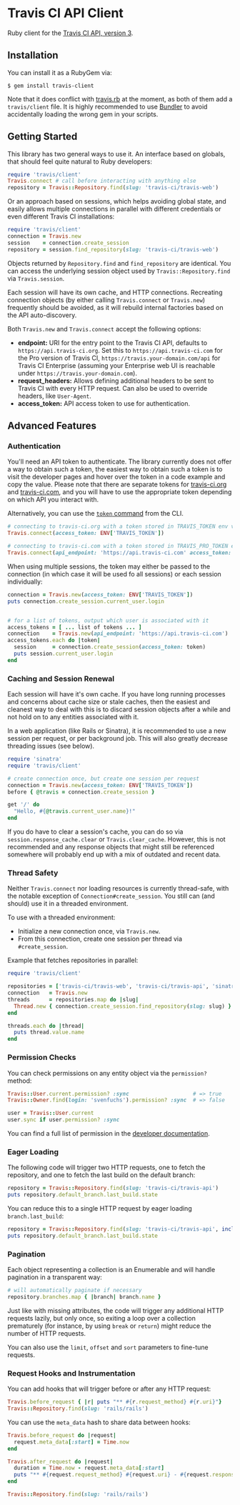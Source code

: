 # Travis CI API Client

Ruby client for the [Travis CI API, version 3](https://developer.travis-ci.com/).

## Installation

You can install it as a RubyGem via:

``` console
$ gem install travis-client
```

Note that it does conflict with [travis.rb](https://github.com/travis-ci/travis.rb) at the moment, as both of them add a `travis/client` file. It is highly recommended to use [Bundler](http://bundler.io/) to avoid accidentally loading the wrong gem in your scripts.

## Getting Started

This library has two general ways to use it. An interface based on globals, that should feel quite natural to Ruby developers:

``` ruby
require 'travis/client'
Travis.connect # call before interacting with anything else
repository = Travis::Repository.find(slug: 'travis-ci/travis-web')
```

Or an approach based on sessions, which helps avoiding global state, and easily allows multiple connections in parallel with different credentials or even different Travis CI installations:

``` ruby
require 'travis/client'
connection = Travis.new
session    = connection.create_session
repository = session.find_repository(slug: 'travis-ci/travis-web')
```

Objects returned by `Repository.find` and `find_repository` are identical. You can access the underlying session object used by `Travis::Repository.find` via `Travis.session`.

Each session will have its own cache, and HTTP connections. Recreating connection objects (by either calling `Travis.connect` or `Travis.new`) frequently should be avoided, as it will rebuild internal factories based on the API auto-discovery.

Both `Travis.new` and `Travis.connect` accept the following options:

* **endpoint:** URI for the entry point to the Travis CI API, defaults to `https://api.travis-ci.org`. Set this to `https://api.travis-ci.com` for the Pro version of Travis CI, `https://travis.your-domain.com/api`  for Travis CI Enterprise (assuming your Enterprise web UI is reachable under `https://travis.your-domain.com`).
* **request_headers:** Allows defining additional headers to be sent to Travis CI with every HTTP request. Can also be used to override headers, like `User-Agent`.
* **access_token:** API access token to use for authentication.

## Advanced Features

### Authentication

You'll need an API token to authenticate. The library currently does not offer a way to obtain such a token, the easiest way to obtain such a token is to visit the developer pages and hover over the token in a code example and copy the value. Please note that there are separate tokens for [travis-ci.org](https://developer.travis-ci.org/explore/user) and [travis-ci.com](https://developer.travis-ci.com/explore/user), and you will have to use the appropriate token depending on which API you interact with.

Alternatively, you can use the [`token` command](https://github.com/travis-ci/travis.rb#token) from the CLI.

``` ruby
# connecting to travis-ci.org with a token stored in TRAVIS_TOKEN env var
Travis.connect(access_token: ENV['TRAVIS_TOKEN'])

# connecting to travis-ci.com with a token stored in TRAVIS_PRO_TOKEN env var
Travis.connect(api_endpoint: 'https://api.travis-ci.com' access_token: ENV['TRAVIS_PRO_TOKEN'])
```

When using multiple sessions, the token may either be passed to the connection (in which case it will be used fo all sessions) or each session individually:

``` ruby
connection = Travis.new(access_token: ENV['TRAVIS_TOKEN'])
puts connection.create_session.current_user.login


# for a list of tokens, output which user is associated with it
access_tokens = [ ... list of tokens ... ]
connection    = Travis.new(api_endpoint: 'https://api.travis-ci.com')
access_tokens.each do |token|
  session     = connection.create_session(access_token: token)
  puts session.current_user.login
end
```

### Caching and Session Renewal

Each session will have it's own cache. If you have long running processes and concerns about cache size or stale caches, then the easiest and cleanest way to deal with this is to discard session objects after a while and not hold on to any entities associated with it.

In a web application (like Rails or Sinatra), it is recommended to use a new session per request, or per background job. This will also greatly decrease threading issues (see below).

``` ruby
require 'sinatra'
require 'travis/client'

# create connection once, but create one session per request
connection = Travis.new(access_token: ENV['TRAVIS_TOKEN'])
before { @travis = connection.create_session }

get '/' do
  "Hello, #{@travis.current_user.name}!"
end
```

If you do have to clear a session's cache, you can do so via `session.response_cache.clear` or `Travis.clear_cache`. However, this is not recommended and any response objects that might still be referenced somewhere will probably end up with a mix of outdated and recent data.

### Thread Safety

Neither `Travis.connect` nor loading resources is currently thread-safe, with the notable exception of `Connection#create_session`. You still can (and should) use it in a threaded environment.

To use with a threaded environment:

* Initialize a new connection once, via `Travis.new`.
* From this connection, create one session per thread via `#create_session`.

Example that fetches repositories in parallel:

``` ruby
require 'travis/client'

repositories = ['travis-ci/travis-web', 'travis-ci/travis-api', 'sinatra/sinatra']
connection   = Travis.new
threads      = repositories.map do |slug|
  Thread.new { connection.create_session.find_repository(slug: slug) }
end

threads.each do |thread|
  puts thread.value.name
end
```

### Permission Checks

You can check permissions on any entity object via the `permission?` method:

``` ruby
Travis::User.current.permission? :sync                    # => true
Travis::Owner.find(login: 'svenfuchs').permission? :sync  # => false

user = Travis::User.current
user.sync if user.permission? :sync
```

You can find a full list of permission in the [developer documentation](https://developer.travis-ci.org/).

### Eager Loading

The following code will trigger two HTTP requests, one to fetch the repository, and one to fetch the last build on the default branch:

``` ruby
repository = Travis::Repository.find(slug: 'travis-ci/travis-api')
puts repository.default_branch.last_build.state
```

You can reduce this to a single HTTP request by eager loading `branch.last_build`:

``` ruby
repository = Travis::Repository.find(slug: 'travis-ci/travis-api', include: 'branch.last_build')
puts repository.default_branch.last_build.state
```

### Pagination

Each object representing a collection is an Enumerable and will handle pagination in a transparent way:

``` ruby
# will automatically paginate if necessary
repository.branches.map { |branch| branch.name }
```

Just like with missing attributes, the code will trigger any additional HTTP requests lazily, but only once, so exiting a loop over a collection prematurely (for instance, by using `break` or `return`) might reduce the number of HTTP requests.

You can also use the `limit`, `offset` and `sort` parameters to fine-tune requests.

### Request Hooks and Instrumentation

You can add hooks that will trigger before or after any HTTP request:

``` ruby
Travis.before_request { |r| puts "** #{r.request_method} #{r.uri}"}
Travis::Repository.find(slug: 'rails/rails')
```

You can use the `meta_data` hash to share data between hooks:

``` ruby
Travis.before_request do |request|
  request.meta_data[:start] = Time.now
end

Travis.after_request do |request|
  duration = Time.now - request.meta_data[:start]
  puts "** #{request.request_method} #{request.uri} - #{request.response.status} - #{duration}s"
end

Travis::Repository.find(slug: 'rails/rails')
```
